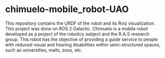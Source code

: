 # chimuelo-mobile_robot-UAO
This repository contains the URDF of the robot and its Rviz visualization. This project was done on ROS 2 Galactic.
Chimuelo is a mobile robot developed as a project of the robotics subject and the R.A.S research group. This robot has the objective 
of providing a guide service to people with reduced visual and hearing disabilities within semi-structured spaces, such as universities, 
malls, zoos, etc.


